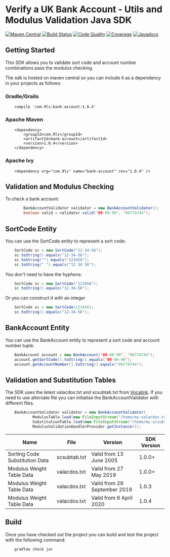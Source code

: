 # Verify a UK Bank Account - Utils and Modulus Validation Java SDK

[![Maven Central](https://maven-badges.herokuapp.com/maven-central/com.9ls/bank-account/badge.svg)](https://maven-badges.herokuapp.com/maven-central/com.9ls/bank-account-java)
[![Build Status](https://api.travis-ci.org/nine-lives/bank-account-java.png)](https://travis-ci.org/nine-lives/bank-account-java)
[![Code Quality](https://api.codacy.com/project/badge/grade/b567861b416a4c01b782bb8754ec48f8)](https://www.codacy.com/app/nine-lives/bank-account-java)
[![Coverage](https://api.codacy.com/project/badge/coverage/b567861b416a4c01b782bb8754ec48f8)](https://www.codacy.com/app/nine-lives/bank-account-java)
[![Javadocs](https://www.javadoc.io/badge/com.9ls/bank-account.svg)](https://www.javadoc.io/doc/com.9ls/bank-account)

## Getting Started

This SDK allows you to validate sort code and account number combinations pass the modulus checking.   

The sdk is hosted on maven central so you can include it as a dependency in your projects as follows:

### Gradle/Grails

```
    compile 'com.9ls:bank-account:1.0.4'
```

### Apache Maven

```
    <dependency>
        <groupId>com.9ls</groupId>
        <artifactId>bank-account</artifactId>
        <version>1.0.4</version>
    </dependency>
```

### Apache Ivy
```
    <dependency org="com.9ls" name="bank-account" rev="1.0.4" />
```

## Validation and Modulus Checking

To check a bank account:

```java
        BankAccountValidator validator = new BankAccountValidator();
        boolean valid = validator.valid('08-60-90', '06774744');
```

## SortCode Entity

You can use the SortCode entity to represent a sort code:

```java 
    SortCode sc = new SortCode("12-34-56");
    sc.toString().equals("12-34-56");  
    sc.toString("").equals("123456");  
    sc.toString(" ").equals("12 34 56");
```

You don't need to have the hyphens:    

```java 
    SortCode sc = new SortCode("123456");
    sc.toString().equals("12-34-56");
```      
   
Or you can construct it with an integer
      
```java 
    SortCode sc = new SortCode(123456);
    sc.toString().equals("12-34-56");  
```

## BankAccount Entity

You can use the BankAccount entity to represent a sort code and account number tuple:

```java 
    BankAccount account = new BankAccount('08-60-90', '06774744');
    account.getSortCode().toString().equals('08-60-90');
    account.getAccountNumber().toString().equals('06774744');
```
 
## Validation and Substitution Tables

The SDK uses the latest valacdos.txt and scsubtab.txt from 
[Vocalink](https://www.vocalink.com/customer-support/modulus-checking/).
If you need to use alternate file you can initialise the BankAccountValidator 
with different files. 

```java
    BankAccountValidator validator = new BankAccountValidator(
            ModulusTable.load(new FileInputStream("/home/my-valacdos.txt")),
            SubstitutionTable.load(new FileInputStream("/home/my-scsubtab.txt")),
            ModulusValidationHandlerProvider.getInstance());
```

| Name | File | Version | SDK Version |
| ---- | ---- | ------ | --- |
| Sorting Code Substitution Data | scsubtab.txt | Valid from 13 June 2005 | 1.0.0+ |
| Modulus Weight Table Data | valacdos.txt | Valid from 27 May 2019 | 1.0.0+ |
| Modulus Weight Table Data | valacdos.txt | Valid from 29 September 2019 | 1.0.3 |
| Modulus Weight Table Data | valacdos.txt | Valid from 6 April 2020 | 1.0.4 |

## Build

Once you have checked out the project you can build and test the project with the following command:

```
    gradlew check jar
```

 